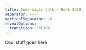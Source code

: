 ```yaml
---
title: Some magic talk - Nook 2019
separator: ---
verticalSeparator: -v-
revealOptions:
  transition: 'slide'
---
```

<!-- npx reveal-md ./slides.md -->
Cool stuff goes here
